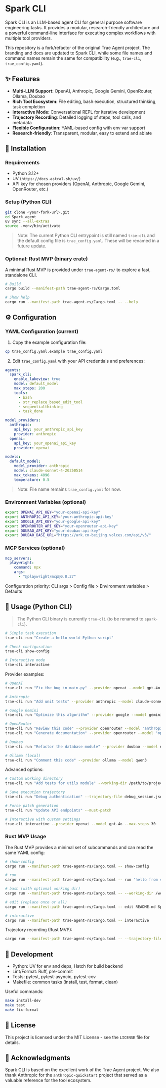 # Spark CLI

Spark CLI is an LLM-based agent CLI for general purpose software engineering tasks. It provides a modular, research-friendly architecture and a powerful command-line interface for executing complex workflows with multiple tool providers.

This repository is a fork/refactor of the original Trae Agent project. The branding and docs are updated to Spark CLI, while some file names and command names remain the same for compatibility (e.g., `trae-cli`, `trae_config.yaml`).

## ✨ Features

- **Multi-LLM Support**: OpenAI, Anthropic, Google Gemini, OpenRouter, Ollama, Doubao
- **Rich Tool Ecosystem**: File editing, bash execution, structured thinking, task completion
- **Interactive Mode**: Conversational REPL for iterative development
- **Trajectory Recording**: Detailed logging of steps, tool calls, and metadata
- **Flexible Configuration**: YAML-based config with env var support
- **Research-friendly**: Transparent, modular, easy to extend and ablate

## 🚀 Installation

### Requirements
- Python 3.12+
- UV (`https://docs.astral.sh/uv/`)
- API key for chosen providers (OpenAI, Anthropic, Google Gemini, OpenRouter, etc.)

### Setup (Python CLI)

```bash
git clone <your-fork-url>.git
cd Spark_agent
uv sync --all-extras
source .venv/bin/activate
```

> Note: The current Python CLI entrypoint is still named `trae-cli` and the default config file is `trae_config.yaml`. These will be renamed in a future update.

### Optional: Rust MVP (binary crate)
A minimal Rust MVP is provided under `trae-agent-rs/` to explore a fast, standalone CLI.

```bash
# Build
cargo build --manifest-path trae-agent-rs/Cargo.toml

# Show help
cargo run --manifest-path trae-agent-rs/Cargo.toml -- --help
```

## ⚙️ Configuration

### YAML Configuration (current)

1) Copy the example configuration file:
```bash
cp trae_config.yaml.example trae_config.yaml
```

2) Edit `trae_config.yaml` with your API credentials and preferences:

```yaml
agents:
  spark_cli:
    enable_lakeview: true
    model: default_model
    max_steps: 200
    tools:
      - bash
      - str_replace_based_edit_tool
      - sequentialthinking
      - task_done

model_providers:
  anthropic:
    api_key: your_anthropic_api_key
    provider: anthropic
  openai:
    api_key: your_openai_api_key
    provider: openai

models:
  default_model:
    model_provider: anthropic
    model: claude-sonnet-4-20250514
    max_tokens: 4096
    temperature: 0.5
```

> Note: File name remains `trae_config.yaml` for now.

### Environment Variables (optional)

```bash
export OPENAI_API_KEY="your-openai-api-key"
export ANTHROPIC_API_KEY="your-anthropic-api-key"
export GOOGLE_API_KEY="your-google-api-key"
export OPENROUTER_API_KEY="your-openrouter-api-key"
export DOUBAO_API_KEY="your-doubao-api-key"
export DOUBAO_BASE_URL="https://ark.cn-beijing.volces.com/api/v3/"
```

### MCP Services (optional)

```yaml
mcp_servers:
  playwright:
    command: npx
    args:
      - "@playwright/mcp@0.0.27"
```

Configuration priority: CLI args > Config file > Environment variables > Defaults

## 📖 Usage (Python CLI)

> The Python CLI binary is currently `trae-cli` (to be renamed to `spark-cli`).

```bash
# Simple task execution
trae-cli run "Create a hello world Python script"

# Check configuration
trae-cli show-config

# Interactive mode
trae-cli interactive
```

Provider examples:
```bash
# OpenAI
trae-cli run "Fix the bug in main.py" --provider openai --model gpt-4o

# Anthropic
trae-cli run "Add unit tests" --provider anthropic --model claude-sonnet-4-20250514

# Google Gemini
trae-cli run "Optimize this algorithm" --provider google --model gemini-2.5-flash

# OpenRouter
trae-cli run "Review this code" --provider openrouter --model "anthropic/claude-3-5-sonnet"
trae-cli run "Generate documentation" --provider openrouter --model "openai/gpt-4o"

# Doubao
trae-cli run "Refactor the database module" --provider doubao --model doubao-seed-1.6

# Ollama (local)
trae-cli run "Comment this code" --provider ollama --model qwen3
```

Advanced options:
```bash
# Custom working directory
trae-cli run "Add tests for utils module" --working-dir /path/to/project

# Save execution trajectory
trae-cli run "Debug authentication" --trajectory-file debug_session.json

# Force patch generation
trae-cli run "Update API endpoints" --must-patch

# Interactive with custom settings
trae-cli interactive --provider openai --model gpt-4o --max-steps 30
```

### Rust MVP Usage

The Rust MVP provides a minimal set of subcommands and can read the same YAML config:

```bash
# show-config
cargo run --manifest-path trae-agent-rs/Cargo.toml -- show-config

# run
cargo run --manifest-path trae-agent-rs/Cargo.toml -- run "hello from spark"

# bash (with optional working dir)
cargo run --manifest-path trae-agent-rs/Cargo.toml -- --working-dir /workspace bash echo hi

# edit (replace once or all)
cargo run --manifest-path trae-agent-rs/Cargo.toml -- edit README.md Spark SPARK --once

# interactive
cargo run --manifest-path trae-agent-rs/Cargo.toml -- interactive
```

Trajectory recording (Rust MVP):
```bash
cargo run --manifest-path trae-agent-rs/Cargo.toml -- --trajectory-file trae-agent-rs/trajectory.jsonl bash echo recorded
```

## 🔧 Development

- Python: UV for env and deps, Hatch for build backend
- Lint/Format: Ruff, pre-commit
- Tests: pytest, pytest-asyncio, pytest-cov
- Makefile: common tasks (install, test, format, clean)

Useful commands:
```bash
make install-dev
make test
make fix-format
```

## 📄 License

This project is licensed under the MIT License - see the `LICENSE` file for details.

## 🙏 Acknowledgments

Spark CLI is based on the excellent work of the Trae Agent project. We also thank Anthropic for the `anthropic-quickstart` project that served as a valuable reference for the tool ecosystem.

